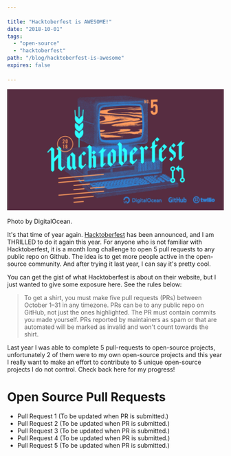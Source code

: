 ```yaml
---

title: "Hacktoberfest is AWESOME!"
date: "2018-10-01"
tags:
  - "open-source"
  - "hacktoberfest"
path: "/blog/hacktoberfest-is-awesome"
expires: false

---
```


<img src="./hacktoberfest-2018.jpg" class="img-fluid" alt="Hacktoberfest 2018" />
<p class="unsplash mb-4">Photo by DigitalOcean.</p>

It's that time of year again. [Hacktoberfest](https://hacktoberfest.digitalocean.com/) has been announced, and I am THRILLED to do it again this year. For anyone who is not familiar with Hacktoberfest, it is a month long challenge to open 5 pull requests to any public repo on Github. The idea is to get more people active in the open-source community. And after trying it last year, I can say it's pretty cool.

You can get the gist of what Hacktoberfest is about on their website, but I just wanted to give some exposure here. See the rules below:

> To get a shirt, you must make five pull requests (PRs) between October 1–31 in any timezone. PRs can be to any public repo on GitHub, not just the ones highlighted. The PR must contain commits you made yourself. PRs reported by maintainers as spam or that are automated will be marked as invalid and won't count towards the shirt.

Last year I was able to complete 5 pull-requests to open-source projects, unfortunately 2 of them were to my own open-source projects and this year I really want to make an effort to contribute to 5 unique open-source projects I do not control. Check back here for my progress!

# Open Source Pull Requests

* Pull Request 1 (To be updated when PR is submitted.)
* Pull Request 2 (To be updated when PR is submitted.)
* Pull Request 3 (To be updated when PR is submitted.)
* Pull Request 4 (To be updated when PR is submitted.)
* Pull Request 5 (To be updated when PR is submitted.)

